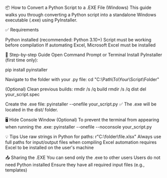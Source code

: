 📦 How to Convert a Python Script to a .EXE File (Windows)
This guide walks you through converting a Python script into a standalone Windows executable (.exe) using PyInstaller.

✅ Requirements

Python installed (recommended: Python 3.10+)
Script must be working before compilation
If automating Excel, Microsoft Excel must be installed

🔧 Step-by-step Guide
Open Command Prompt or Terminal
Install PyInstaller (first time only):

pip install pyinstaller


Navigate to the folder with your .py file:
cd "C:\Path\To\Your\Script\Folder"


(Optional) Clean previous builds:
rmdir /s /q build
rmdir /s /q dist
del your_script.spec

Create the .exe file:
pyinstaller --onefile your_script.py
✅ The .exe will be located in the dist/ folder.

🖥️ Hide Console Window (Optional)
To prevent the terminal from appearing when running the .exe:
pyinstaller --onefile --noconsole your_script.py


💡 Tips
Use raw strings in Python for paths: r"C:\folder\file.xlsx"
Always use full paths for input/output files when compiling
Excel automation requires Excel to be installed on the user's machine


📤 Sharing the .EXE
You can send only the .exe to other users
Users do not need Python installed
Ensure they have all required input files (e.g., templates)

